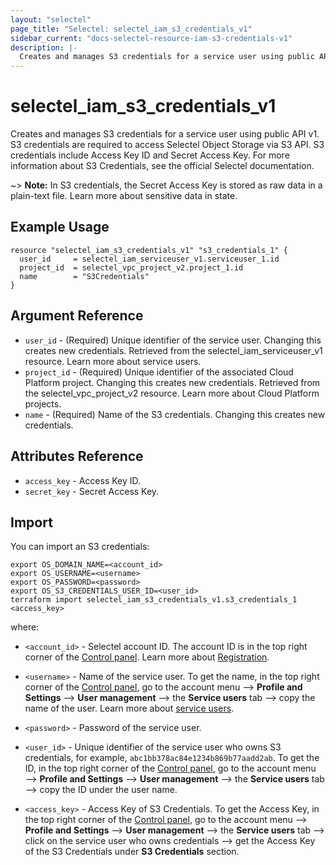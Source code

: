 ```yaml
---
layout: "selectel"
page_title: "Selectel: selectel_iam_s3_credentials_v1"
sidebar_current: "docs-selectel-resource-iam-s3-credentials-v1"
description: |-
  Creates and manages S3 credentials for a service user using public API v1.
---
```


# selectel\_iam\_s3_credentials\_v1

Creates and manages S3 credentials for a service user using public API v1. S3 credentials are required to access Selectel Object Storage via S3 API. S3 credentials include Access Key ID and Secret Access Key. For more information about S3 Credentials, see the official Selectel documentation.

~> **Note:** In S3 credentials, the Secret Access Key is stored as raw data in a plain-text file. Learn more about sensitive data in state.

## Example Usage

```hcl
resource "selectel_iam_s3_credentials_v1" "s3_credentials_1" {
  user_id     = selectel_iam_serviceuser_v1.serviceuser_1.id
  project_id  = selectel_vpc_project_v2.project_1.id
  name        = "S3Credentials"
}
```

## Argument Reference

* `user_id` - (Required) Unique identifier of the service user. Changing this creates new credentials. Retrieved from the selectel_iam_serviceuser_v1 resource. Learn more about service users.
* `project_id` - (Required) Unique identifier of the associated Cloud Platform project. Changing this creates new credentials. Retrieved from the selectel_vpc_project_v2 resource. Learn more about Cloud Platform projects.
* `name` - (Required) Name of the S3 credentials. Changing this creates new credentials.

## Attributes Reference

* `access_key` - Access Key ID.
* `secret_key` - Secret Access Key.


## Import

You can import an S3 credentials:

```shell
export OS_DOMAIN_NAME=<account_id>
export OS_USERNAME=<username>
export OS_PASSWORD=<password>
export OS_S3_CREDENTIALS_USER_ID=<user_id>
terraform import selectel_iam_s3_credentials_v1.s3_credentials_1 <access_key>
```

where:

* `<account_id>` - Selectel account ID. The account ID is in the top right corner of the [Control panel](https://my.selectel.ru/). Learn more about [Registration](https://docs.selectel.ru/control-panel-actions/account/registration/).

* `<username>` - Name of the service user. To get the name, in the top right corner of the [Control panel](https://my.selectel.ru/profile/users_management/users?type=service), go to the account menu ⟶ **Profile and Settings** ⟶ **User management** ⟶ the **Service users** tab ⟶ copy the name of the user. Learn more about [service users](https://docs.selectel.ru/control-panel-actions/users-and-roles/user-types-and-roles/).

* `<password>` - Password of the service user.

* `<user_id>` - Unique identifier of the service user who owns S3 credentials, for example, `abc1bb378ac84e1234b869b77aadd2ab`. To get the ID, in the top right corner of the [Control panel](https://my.selectel.ru/), go to the account menu ⟶ **Profile and Settings** ⟶ **User management** ⟶ the **Service users** tab ⟶ copy the ID under the user name.

* `<access_key>` - Access Key of S3 Credentials. To get the Access Key, in the top right corner of the [Control panel](https://my.selectel.ru/), go to the account menu ⟶ **Profile and Settings** ⟶ **User management** ⟶ the **Service users** tab ⟶ click on the service user who owns credentials ⟶ get the Access Key of the S3 Credentials under **S3 Credentials** section.
